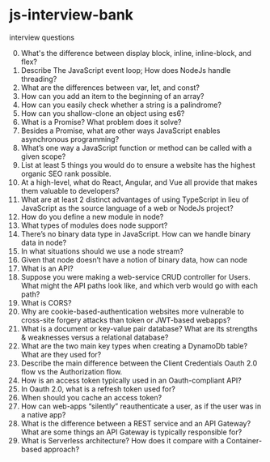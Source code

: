# js-interview-bank
interview questions

0. What's the difference between display block, inline, inline-block, and flex?
1. Describe The JavaScript event loop; How does NodeJs handle threading?
2. What are the differences between var, let, and const?
3. How can you add an item to the beginning of an array?
4. How can you easily check whether a string is a palindrome?
5. How can you shallow-clone an object using es6?
6. What is a Promise? What problem does it solve?
7. Besides a Promise, what are other ways JavaScript enables asynchronous programming?
8. What’s one way a JavaScript function or method can be called with a given scope?
9. List at least 5 things you would do to ensure a website has the highest organic SEO rank possible. 
10. At a high-level, what do React, Angular, and Vue all provide that makes them valuable to developers?
11. What are at least 2 distinct advantages of using TypeScript in lieu of JavaScript as the source language of a web or NodeJs project?
12. How do you define a new module in node?
13. What types of modules does node support?
14. There’s no binary data type in JavaScript. How can we handle binary data in node?
15. In what situations should we use a node stream?
16. Given that node doesn’t have a notion of binary data, how can node
17. What is an API?
18. Suppose you were making a web-service CRUD controller for Users. What might the API paths look like, and which verb would go with each path?
19. What is CORS?
20. Why are cookie-based-authentication websites more vulnerable to cross-site forgery attacks than token or JWT-based webapps?
21. What is a document or key-value pair database? What are its strengths & weaknesses versus a relational database?
22. What are the two main key types when creating a DynamoDb table? What are they used for?
23. Describe the main difference between the Client Credentials Oauth 2.0 flow vs the Authorization flow.
24. How is an access token typically used in an Oauth-compliant API?
25. In Oauth 2.0, what is a refresh token used for?
26. When should you cache an access token?
27. How can web-apps “silently” reauthenticate a user, as if the user was in a native app?
28. What is the difference between a REST service and an API Gateway? What are some things an API Gateway is typically responsible for?
29. What is Serverless architecture? How does it compare with a Container-based approach?

